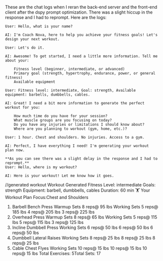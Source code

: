 These are the chat logs when I reran the back-end server and the front-end client after the dspy prompt optimization. There was a slight hiccup in the response and I had to reprompt. Here are the logs:
```
User: Hello, what is your name?

AI: I'm Coach Nova, here to help you achieve your fitness goals! Let's design your next workout.

User: Let's do it.

AI: Awesome! To get started, I need a little more information. Tell me about your:

    Fitness level (beginner, intermediate, or advanced)
    Primary goal (strength, hypertrophy, endurance, power, or general fitness)
    Available equipment

User: Fitness level: intermediate, Goal: strength, Available equipment: barbells, dumbbells, cables.

AI: Great! I need a bit more information to generate the perfect workout for you:

    How much time do you have for your session?
    What muscle groups are you focusing on today?
    Do you have any injuries or limitations I should know about?
    Where are you planning to workout (gym, home, etc.)?

User: 1 hour. Chest and shoulders. No injuries. Access to a gym.

AI: Perfect, I have everything I need! I'm generating your workout plan now.

**As you can see there was a slight delay in the response and I had to reprompt.**
User: Hello, where is my workout?

AI: Here is your workout! Let me know how it goes.
```
//generated workout
Workout Generated
Fitness Level: intermediate
Goals: strength
Equipment: barbell, dumbbells, cables
Duration: 60 min
🏋️ Your Workout Plan
Focus:Chest and Shoulders
1. Barbell Bench Press
Warmup Sets
8 reps@ 95 lbs
Working Sets
5 reps@ 185 lbs
4 reps@ 205 lbs
3 reps@ 225 lbs
2. Overhead Press
Warmup Sets
8 reps@ 65 lbs
Working Sets
5 reps@ 115 lbs
5 reps@ 115 lbs
3 reps@ 125 lbs
3. Incline Dumbbell Press
Working Sets
6 reps@ 50 lbs
6 reps@ 50 lbs
6 reps@ 50 lbs
4. Dumbbell Lateral Raises
Working Sets
8 reps@ 25 lbs
8 reps@ 25 lbs
8 reps@ 25 lbs
5. Cable Chest Flyes
Working Sets
10 reps@ 15 lbs
10 reps@ 15 lbs
10 reps@ 15 lbs
Total Exercises: 5Total Sets: 17
```
```